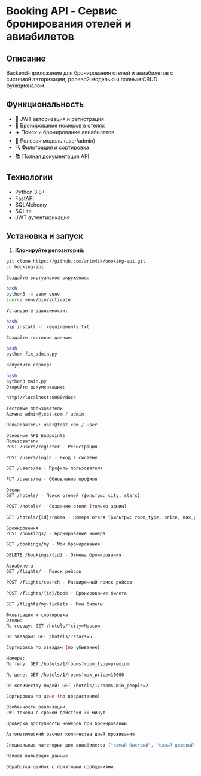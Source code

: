 # Booking API - Сервис бронирования отелей и авиабилетов

## Описание
Backend-приложение для бронирования отелей и авиабилетов с системой авторизации, ролевой моделью и полным CRUD функционалом.

## Функциональность
- 🔐 JWT авторизация и регистрация
- 🏨 Бронирование номеров в отелях
- ✈️ Поиск и бронирование авиабилетов
- 👥 Ролевая модель (user/admin)
- 🔍 Фильтрация и сортировка
- 📚 Полная документация API

## Технологии
- Python 3.8+
- FastAPI
- SQLAlchemy
- SQLite
- JWT аутентификация

## Установка и запуск

1. **Клонируйте репозиторий:**
```bash
git clone https://github.com/artm4ik/booking-api.git
cd booking-api

Создайте виртуальное окружение:

bash
python3 -m venv venv
source venv/bin/activate

Установите зависимости:

bash
pip install -r requirements.txt

Создайте тестовые данные:

bash
python fix_admin.py

Запустите сервер:

bash
python3 main.py
Откройте документацию:

http://localhost:8000/docs

Тестовые пользователи
Админ: admin@test.com / admin

Пользователь: user@test.com / user

Основные API Endpoints
Пользователи
POST /users/register - Регистрация

POST /users/login - Вход в систему

GET /users/me - Профиль пользователя

PUT /users/me - Обновление профиля

Отели
GET /hotels/ - Поиск отелей (фильтры: city, stars)

POST /hotels/ - Создание отеля (только админ)

GET /hotels/{id}/rooms - Номера отеля (фильтры: room_type, price, max_people)

Бронирования
POST /bookings/ - Бронирование номера

GET /bookings/my - Мои бронирования

DELETE /bookings/{id} - Отмена бронирования

Авиабилеты
GET /flights/ - Поиск рейсов

POST /flights/search - Расширенный поиск рейсов

POST /flights/{id}/book - Бронирование билета

GET /flights/my-tickets - Мои билеты

Фильтрация и сортировка
Отели:
По городу: GET /hotels/?city=Moscow

По звездам: GET /hotels/?stars=5

Сортировка по звездам (по убыванию)

Номера:
По типу: GET /hotels/1/rooms?room_type=premium

По цене: GET /hotels/1/rooms?max_price=10000

По количеству людей: GET /hotels/1/rooms?min_people=2

Сортировка по цене (по возрастанию)

Особенности реализации
JWT токены с сроком действия 30 минут

Проверка доступности номеров при бронировании

Автоматический расчет количества дней проживания

Специальные категории для авиабилетов ("самый быстрый", "самый дешевый")

Полная валидация данных

Обработка ошибок с понятными сообщениями
